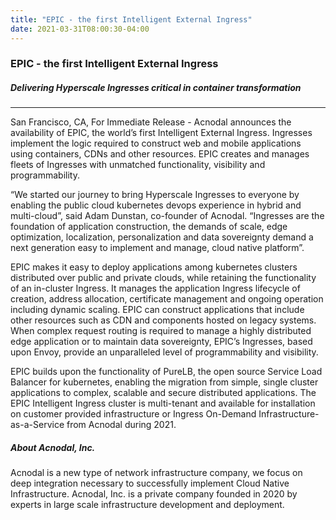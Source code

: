 ```yaml
---
title: "EPIC - the first Intelligent External Ingress"
date: 2021-03-31T08:00:30-04:00
---
```



### EPIC - the first Intelligent External Ingress
##### _Delivering Hyperscale Ingresses critical in container transformation_

---

San Francisco, CA, For Immediate Release - Acnodal announces the availability of EPIC, the world’s first Intelligent External Ingress.  Ingresses implement the logic required to construct web and mobile applications using containers, CDNs and other resources.  EPIC creates and manages fleets of Ingresses with unmatched functionality, visibility and programmability.

“We started our journey to bring Hyperscale Ingresses to everyone by enabling the public cloud kubernetes devops experience in hybrid and multi-cloud”, said Adam Dunstan, co-founder of Acnodal.  “Ingresses are the foundation of application construction, the demands of scale, edge optimization, localization, personalization and data sovereignty demand a next generation easy to implement and manage, cloud native platform”. 

EPIC makes it easy to deploy applications among kubernetes clusters distributed over public and private clouds, while retaining the functionality of an in-cluster Ingress.   It manages the application Ingress lifecycle of creation, address allocation, certificate management and ongoing operation including dynamic scaling. EPIC can construct applications that include other resources such as CDN and components hosted on legacy systems.  When complex request routing is required to manage a highly distributed edge application or to maintain data sovereignty, EPIC’s Ingresses, based upon Envoy, provide an unparalleled level of programmability and  visibility.

EPIC builds upon the functionality of PureLB, the open source Service Load Balancer for kubernetes, enabling the migration from simple, single cluster applications to complex, scalable and secure distributed applications.  The EPIC Intelligent Ingress cluster is multi-tenant and available for installation on customer provided infrastructure or Ingress On-Demand Infrastructure-as-a-Service from Acnodal during 2021.

##### About Acnodal, Inc.
Acnodal is a new type of network infrastructure company, we focus on deep integration necessary to successfully implement Cloud Native Infrastructure.   Acnodal, Inc. is a private company founded in 2020 by experts in large scale infrastructure development and deployment.

